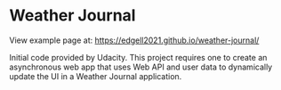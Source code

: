 # Weather Journal

View example page at: https://edgell2021.github.io/weather-journal/

Initial code provided by Udacity. This project requires one to create an asynchronous web app that uses Web API and user data to dynamically update the UI in a Weather Journal application.
